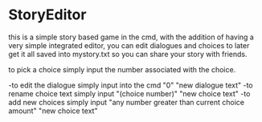 # StoryEditor

this is a simple story based game in the cmd, with the addition of having a very simple integrated editor, you can edit dialogues and choices to later get it all saved into mystory.txt so you can share your story with friends. 

to pick a choice simply input the number associated with the choice.

-to edit the dialogue simply input into the cmd "0" "new dialogue text"
-to rename choice text simply input "(choice number)" "new choice text"
-to add new choices simply input "any number greater than current choice amount" "new choice text"
